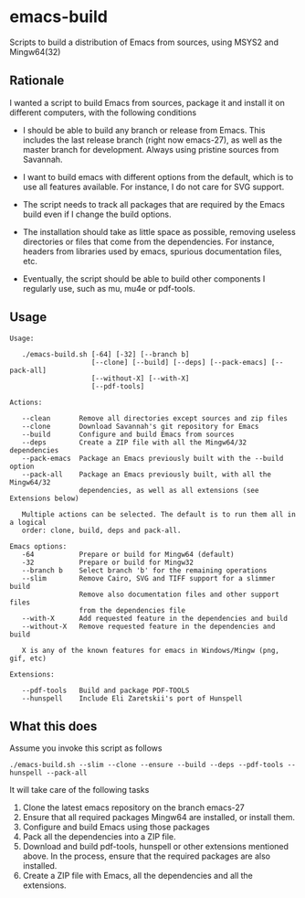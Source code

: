 # emacs-build

Scripts to build a distribution of Emacs from sources, using MSYS2 and Mingw64(32)

## Rationale

I wanted a script to build Emacs from sources, package it and install it on
different computers, with the following conditions

- I should be able to build any branch or release from Emacs. This includes
  the last release branch (right now emacs-27), as well as the master branch
  for development. Always using pristine sources from Savannah.

- I want to build emacs with different options from the default, which is to
  use all features available. For instance, I do not care for SVG support.

- The script needs to track all packages that are required by the Emacs build
  even if I change the build options.

- The installation should take as little space as possible, removing useless
  directories or files that come from the dependencies. For instance, headers
  from libraries used by emacs, spurious documentation files, etc.

- Eventually, the script should be able to build other components I regularly
  use, such as mu, mu4e or pdf-tools.

## Usage

````
Usage:

   ./emacs-build.sh [-64] [-32] [--branch b]
                    [--clone] [--build] [--deps] [--pack-emacs] [--pack-all]
                    [--without-X] [--with-X]
                    [--pdf-tools]

Actions:

   --clean       Remove all directories except sources and zip files
   --clone       Download Savannah's git repository for Emacs
   --build       Configure and build Emacs from sources
   --deps        Create a ZIP file with all the Mingw64/32 dependencies
   --pack-emacs  Package an Emacs previously built with the --build option
   --pack-all    Package an Emacs previously built, with all the Mingw64/32
                 dependencies, as well as all extensions (see Extensions below)

   Multiple actions can be selected. The default is to run them all in a logical
   order: clone, build, deps and pack-all.

Emacs options:
   -64           Prepare or build for Mingw64 (default)
   -32           Prepare or build for Mingw32
   --branch b    Select branch 'b' for the remaining operations
   --slim        Remove Cairo, SVG and TIFF support for a slimmer build
                 Remove also documentation files and other support files
                 from the dependencies file
   --with-X      Add requested feature in the dependencies and build
   --without-X   Remove requested feature in the dependencies and build

   X is any of the known features for emacs in Windows/Mingw (png, gif, etc)

Extensions:

   --pdf-tools   Build and package PDF-TOOLS
   --hunspell    Include Eli Zaretskii's port of Hunspell
````

## What this does

Assume you invoke this script as follows
````
./emacs-build.sh --slim --clone --ensure --build --deps --pdf-tools --hunspell --pack-all
````

It will take care of the following tasks

1. Clone the latest emacs repository on the branch emacs-27
2. Ensure that all required packages Mingw64 are installed, or install them.
3. Configure and build Emacs using those packages
4. Pack all the dependencies into a ZIP file.
5. Download and build pdf-tools, hunspell or other extensions mentioned above. In the process, ensure that the required packages are also installed.
6. Create a ZIP file with Emacs, all the dependencies and all the extensions.
